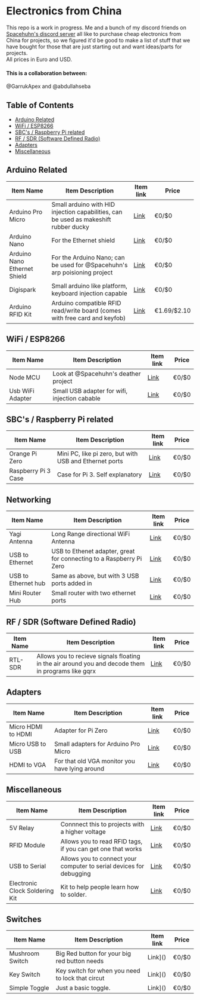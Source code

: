# Electronics from China

This repo is a work in progress. Me and a bunch of my discord friends on [Spacehuhn's discord server](https://discordapp.com/invite/7Ay378G) all like to purchase cheap electronics from China for projects, so we figured it'd be good to make a list of stuff that we have bought for those that are just starting out and want ideas/parts for projects.<br />
All prices in Euro and USD.<br />
#### This is a collaboration between:
@GarrukApex and @abdullahseba <!--(add your username here my dudes)-->

## Table of Contents
  - [Arduino Related](#arduino-related)
  - [ WiFi / ESP8266](#wifi--esp8266)
  - [SBC's / Raspberry Pi related](#sbcs--raspberry-pi-related)
  - [RF / SDR (Software Defined Radio)](#rf--sdr-software-defined-radio)
  - [Adapters](#adapters)
  - [Miscellaneous](#miscellaneous)
    
## Arduino Related
| Item Name | Item Description | Item link | Price |
| ------------- | ------------- | ------------- | -------------|
| Arduino Pro Micro   | Small arduino with HID injection capabilities, can be used as makeshift rubber ducky | [Link]()  |     €0/$0    |
| Arduino Nano  | For the Ethernet shield  | [Link]()  |     €0/$0    |
| Arduino Nano Ethernet Shield  | For the Arduino Nano; can be used for @Spacehuhn's arp poisioning project | [Link]()  |     €0/$0    |
| Digispark  | Small arduino like platform, keyboard injection capable  | [Link]()  |     €0/$0    |
| Arduino RFID Kit | Arduino compatible RFID read/write board (comes with free card and keyfob) | [Link](https://www.ebay.com/itm/MFRC-522-RC522-RFID-Module-IC-Card-Induction-Sensor-free-S50-card-key-chain-LW/182050283595?epid=1750668752&hash=item2a630ae04b:g:ROoAAOSwAuNW4b7u) | €1.69/$2.10 |

## WiFi / ESP8266
| Item Name | Item Description | Item link | Price |
| ------------- | ------------- | ------------- | -------------|
| Node MCU  | Look at @Spacehuhn's deather project  | [Link]()  |     €0/$0    |
| Usb WiFi Adapter  | Small USB adapter for wifi, injection cabable | [Link]()  |     €0/$0    |

## SBC's / Raspberry Pi related
| Item Name | Item Description | Item link | Price |
| ------------- | ------------- | ------------- | -------------|
| Orange Pi Zero  | Mini PC, like pi zero, but with USB and Ethernet ports  | [Link]()  |     €0/$0    |
| Raspberry Pi 3 Case  | Case for Pi 3. Self explanatory | [Link]()  |     €0/$0    |

## Networking
| Item Name | Item Description | Item link | Price |
| ------------- | ------------- | ------------- | -------------|
| Yagi Antenna  | Long Range directional WiFi Antenna  | [Link]()  |     €0/$0    |
| USB to Ethernet  | USB to Ethenet adapter, great for connecting to a Raspberry Pi Zero  | [Link]()  |     €0/$0    |
| USB to Ethernet hub  | Same as above, but with 3 USB ports added in  | [Link]()  |     €0/$0    |
| Mini Router Hub  | Small router with two ethernet ports  | [Link]()  |     €0/$0    |
   
## RF / SDR (Software Defined Radio)
| Item Name | Item Description | Item link | Price |
| ------------- | ------------- | ------------- | -------------|
| RTL-SDR  | Allows you to recieve signals floating in the air around you and decode them in programs like gqrx  | [Link]()  |     €0/$0    |

## Adapters
| Item Name | Item Description | Item link | Price |
| ------------- | ------------- | ------------- | -------------|
| Micro HDMI to HDMI  | Adapter for Pi Zero  | [Link]()  |     €0/$0    |
| Micro USB to USB  | Small adapters for Arduino Pro Micro  | [Link]()  |     €0/$0    |
| HDMI to VGA  | For that old VGA monitor you have lying around | [Link]()  |     €0/$0    |

## Miscellaneous
| Item Name | Item Description | Item link | Price |
| ------------- | ------------- | ------------- | -------------|
| 5V Relay  | Connnect this to projects with a higher voltage   | [Link]()  |     €0/$0    |
| RFID Module  | Allows you to read RFID tags, if you can get one that works  | [Link]()  |     €0/$0    |
| USB to Serial | Allows you to connect your computer to serial devices for debugging  | [Link]()  |     €0/$0    |
| Electronic Clock Soldering Kit  | Kit to help people learn how to solder.   | [Link]()  |     €0/$0    |
        
## Switches 
| Item Name | Item Description | Item link | Price |
| ------------- | ------------- | ------------- | -------------|
| Mushroom Switch  | Big Red button for your big red button needs  | Link]()  |     €0/$0    |
| Key Switch  | Key switch for when you need to lock that circut  | Link]()  |     €0/$0    |
| Simple Toggle  | Just a basic toggle.   | Link]()  |     €0/$0    |

<!--This is a template for adding extra cells. Ignore it. 
| Content Cell  | Content Cell  | Link]()  |     €0/$0    |-->
